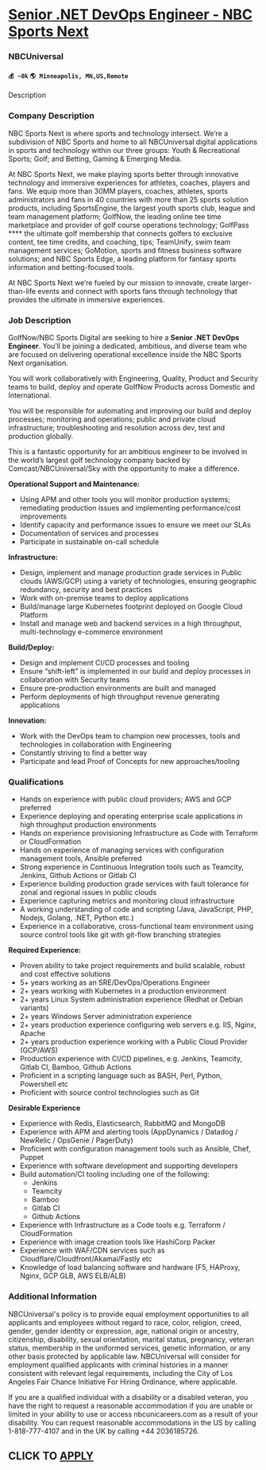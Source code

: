 # [Senior .NET DevOps Engineer - NBC Sports Next](https://www.remotewlb.com/apply/senior-net-devops-engineer-nbc-sports-next)  
### NBCUniversal  
#### `💰 ~0k` `🌎 Minneapolis, MN,US,Remote`  

Description

### Company Description

NBC Sports Next is where sports and technology intersect. We’re a subdivision of NBC Sports and home to all NBCUniversal digital applications in sports and technology within our three groups: Youth & Recreational Sports; Golf; and Betting, Gaming & Emerging Media.

At NBC Sports Next, we make playing sports better through innovative technology and immersive experiences for athletes, coaches, players and fans. We equip more than 30MM players, coaches, athletes, sports administrators and fans in 40 countries with more than 25 sports solution products, including SportsEngine, the largest youth sports club, league and team management platform; GolfNow, the leading online tee time marketplace and provider of golf course operations technology; GolfPass **** the ultimate golf membership that connects golfers to exclusive content, tee time credits, and coaching, tips; TeamUnify, swim team management services; GoMotion, sports and fitness business software solutions; and NBC Sports Edge, a leading platform for fantasy sports information and betting-focused tools.

At NBC Sports Next we’re fueled by our mission to innovate, create larger-than-life events and connect with sports fans through technology that provides the ultimate in immersive experiences.

### Job Description

GolfNow/NBC Sports Digital are seeking to hire a **Senior .NET DevOps Engineer**. You’ll be joining a dedicated, ambitious, and diverse team who are focused on delivering operational excellence inside the NBC Sports Next organisation.

You will work collaboratively with Engineering, Quality, Product and Security teams to build, deploy and operate GolfNow Products across Domestic and International.

You will be responsible for automating and improving our build and deploy processes; monitoring and operations; public and private cloud infrastructure; troubleshooting and resolution across dev, test and production globally.

This is a fantastic opportunity for an ambitious engineer to be involved in the world’s largest golf technology company backed by Comcast/NBCUniversal/Sky with the opportunity to make a difference.

 **Operational Support and Maintenance:**

  * Using APM and other tools you will monitor production systems; remediating production issues and implementing performance/cost improvements
  * Identify capacity and performance issues to ensure we meet our SLAs
  * Documentation of services and processes
  * Participate in sustainable on-call schedule

 **Infrastructure:**

  * Design, implement and manage production grade services in Public clouds (AWS/GCP) using a variety of technologies, ensuring geographic redundancy, security and best practices
  * Work with on-premise teams to deploy applications
  * Build/manage large Kubernetes footprint deployed on Google Cloud Platform
  * Install and manage web and backend services in a high throughput, multi-technology e-commerce environment

 **Build/Deploy:**

  * Design and implement CI/CD processes and tooling
  * Ensure “shift-left” is implemented in our build and deploy processes in collaboration with Security teams
  * Ensure pre-production environments are built and managed
  * Perform deployments of high throughput revenue generating applications

 **Innovation:**

  * Work with the DevOps team to champion new processes, tools and technologies in collaboration with Engineering
  * Constantly striving to find a better way
  * Participate and lead Proof of Concepts for new approaches/tooling

### Qualifications

  * Hands on experience with public cloud providers; AWS and GCP preferred
  * Experience deploying and operating enterprise scale applications in high throughput production environments
  * Hands on experience provisioning Infrastructure as Code with Terraform or CloudFormation
  * Hands on experience of managing services with configuration management tools, Ansible preferred
  * Strong experience in Continuous Integration tools such as Teamcity, Jenkins, Github Actions or Gitlab CI
  * Experience building production grade services with fault tolerance for zonal and regional issues in public clouds
  * Experience capturing metrics and monitoring cloud infrastructure
  * A working understanding of code and scripting (Java, JavaScript, PHP, Nodejs, Golang, .NET, Python etc.)
  * Experience in a collaborative, cross-functional team environment using source control tools like git with git-flow branching strategies

 **Required Experience:**

  * Proven ability to take project requirements and build scalable, robust and cost effective solutions
  * 5+ years working as an SRE/DevOps/Operations Engineer
  * 2+ years working with Kubernetes in a production environment
  * 2+ years Linux System administration experience (Redhat or Debian variants)
  * 2+ years Windows Server administration experience
  * 2+ years production experience configuring web servers e.g. IIS, Nginx, Apache
  * 2+ years production experience working with a Public Cloud Provider (GCP/AWS)
  * Production experience with CI/CD pipelines, e.g. Jenkins, Teamcity, Gitlab CI, Bamboo, Github Actions
  * Proficient in a scripting language such as BASH, Perl, Python, Powershell etc
  * Proficient with source control technologies such as Git

 **Desirable Experience**

  * Experience with Redis, Elasticsearch, RabbitMQ and MongoDB
  * Experience with APM and alerting tools (AppDynamics / Datadog / NewRelic / OpsGenie / PagerDuty)
  * Proficient with configuration management tools such as Ansible, Chef, Puppet
  * Experience with software development and supporting developers
  * Build automation/CI tooling including one of the following:
    * Jenkins
    * Teamcity
    * Bamboo
    * Gitlab CI
    * Github Actions
  * Experience with Infrastructure as a Code tools e.g. Terraform / CloudFormation
  * Experience with image creation tools like HashiCorp Packer
  * Experience with WAF/CDN services such as Cloudflare/Cloudfront/Akamai/Fastly etc
  * Knowledge of load balancing software and hardware (F5, HAProxy, Nginx, GCP GLB, AWS ELB/ALB)

### Additional Information

NBCUniversal's policy is to provide equal employment opportunities to all applicants and employees without regard to race, color, religion, creed, gender, gender identity or expression, age, national origin or ancestry, citizenship, disability, sexual orientation, marital status, pregnancy, veteran status, membership in the uniformed services, genetic information, or any other basis protected by applicable law. NBCUniversal will consider for employment qualified applicants with criminal histories in a manner consistent with relevant legal requirements, including the City of Los Angeles Fair Chance Initiative For Hiring Ordinance, where applicable.

If you are a qualified individual with a disability or a disabled veteran, you have the right to request a reasonable accommodation if you are unable or limited in your ability to use or access nbcunicareers.com as a result of your disability. You can request reasonable accommodations in the US by calling 1-818-777-4107 and in the UK by calling +44 2036185726.

  
## CLICK TO [APPLY](https://www.remotewlb.com/apply/senior-net-devops-engineer-nbc-sports-next)


